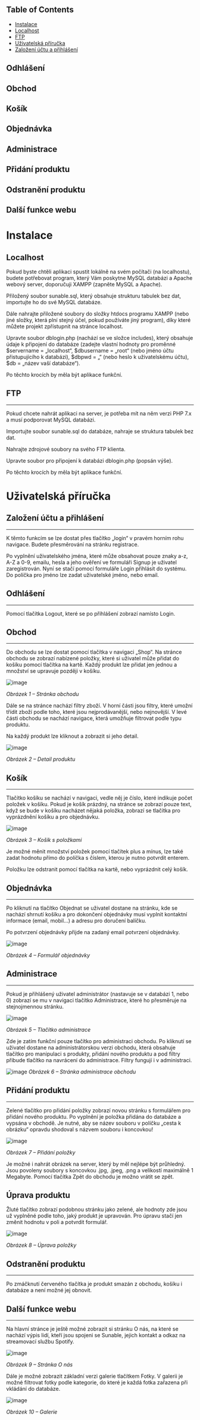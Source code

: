 ## Table of Contents
- [Instalace](#instalace)
 - [Localhost](#localhost)
 - [FTP](#ftp)
- [Uživatelská příručka](#uzivatelska-prirucka)
 - [Založení účtu a přihlášení](#zalozeni-uctu-a-prihlaseni)
## Odhlášení
## Obchod
## Košík
## Objednávka
## Administrace
## Přidání produktu
## Odstranění produktu
## Další funkce webu

# Instalace

## Localhost

Pokud byste chtěli aplikaci spustit lokálně na svém počítači (na localhostu), budete potřebovat program, který Vám poskytne MySQL databázi a Apache webový server, doporučuji XAMPP (zapněte MySQL a Apache).

Přiložený soubor sunable.sql, který obsahuje strukturu tabulek bez dat, importujte ho do své MySQL databáze.

Dále nahrajte přiložené soubory do složky htdocs programu XAMPP (nebo jiné složky, která plní stejný účel, pokud používáte jiný program), díky které můžete projekt zpřístupnit na stránce localhost.

Upravte soubor dblogin.php (nachází se ve složce includes), který obsahuje údaje k připojení do databáze (zadejte vlastní hodnoty pro proměnné $servername = „localhost“, $dbusername = „root“ (nebo jméno účtu přistupujícího k databázi), $dbpwd = „“ (nebo heslo k uživatelskému účtu), $db = „název vaší databáze“).

Po těchto krocích by měla být aplikace funkční.

## FTP
------
Pokud chcete nahrát aplikaci na server, je potřeba mít na něm verzi PHP 7.x a musí podporovat MySQL databázi.

Importujte soubor sunable.sql do databáze, nahraje se struktura tabulek bez dat.

Nahrajte zdrojové soubory na svého FTP klienta.

Upravte soubor pro připojení k databázi dblogin.php (popsán výše).

Po těchto krocích by měla být aplikace funkční.

# Uživatelská příručka

## Založení účtu a přihlášení
------
K těmto funkcím se lze dostat přes tlačítko „login“ v pravém horním rohu navigace. Budete přesměrování na stránku registrace.

Po vyplnění uživatelského jména, které může obsahovat pouze znaky a-z, A-Z a 0-9, emailu, hesla a jeho ověření ve formuláři Signup je uživatel zaregistrován. Nyní se stačí pomocí formuláře Login přihlásit do systému. Do políčka pro jméno lze zadat uživatelské jméno, nebo email.

## Odhlášení
------
Pomocí tlačítka Logout, které se po přihlášení zobrazí namísto Login.

## Obchod
------
Do obchodu se lze dostat pomocí tlačítka v navigaci „Shop“. Na stránce obchodu se zobrazí nabízené položky, které si uživatel může přidat do košíku pomocí tlačítka na kartě. Každý produkt lze přidat jen jednou a množství se upravuje později v košíku.

 ![image](https://github.com/frantisek-harcar/Maturitni-prace/assets/56251309/df84819b-4f2b-4226-b260-97b30a5549d6)
 
*Obrázek 1 – Stránka obchodu*


Dále se na stránce nachází filtry zboží. V horní části jsou filtry, které umožní třídit zboží podle toho, které jsou nejprodávanější, nebo nejnovější. V levé části obchodu se nachází navigace, která umožňuje filtrovat podle typu produktu.

Na každý produkt lze kliknout a zobrazit si jeho detail.

 ![image](https://github.com/frantisek-harcar/Maturitni-prace/assets/56251309/714e27c0-3079-4de9-b71c-5eac1a7bec97)
 
*Obrázek 2 – Detail produktu*


## Košík
------
Tlačítko košíku se nachází v navigaci, vedle něj je číslo, které indikuje počet položek v košíku. Pokud je košík prázdný, na stránce se zobrazí pouze text, když se bude v košíku nacházet nějaká položka, zobrazí se tlačítka pro vyprázdnění košíku a pro objednávku.

 ![image](https://github.com/frantisek-harcar/Maturitni-prace/assets/56251309/3f7bb21f-bd65-472c-9819-e1638d67c16a)
 
*Obrázek 3 – Košík s položkami*


Je možné měnit množství položek pomocí tlačítek plus a mínus, lze také zadat hodnotu přímo do políčka s číslem, kterou je nutno potvrdit enterem.

Položku lze odstranit pomocí tlačítka na kartě, nebo vyprázdnit celý košík. 

## Objednávka
------
Po kliknutí na tlačítko Objednat se uživatel dostane na stránku, kde se nachází shrnutí košíku a pro dokončení objednávky musí vyplnit kontaktní informace (email, mobil…) a adresu pro doručení balíčku.

Po potvrzení objednávky přijde na zadaný email potvrzení objednávky.

 ![image](https://github.com/frantisek-harcar/Maturitni-prace/assets/56251309/1a0ef1c7-e595-41a5-98a7-1470824d0164)
 
*Obrázek 4 – Formulář objednávky*


## Administrace
------
Pokud je přihlášený uživatel administrátor (nastavuje se v databázi 1, nebo 0) zobrazí se mu v navigaci tlačítko Administrace, které ho přesměruje na stejnojmennou stránku.

 ![image](https://github.com/frantisek-harcar/Maturitni-prace/assets/56251309/030dea92-f535-4f1b-956d-bf810d0989c9)
 
*Obrázek 5 – Tlačítko administrace*


Zde je zatím funkční pouze tlačítko pro administraci obchodu. Po kliknutí se uživatel dostane na administrátorskou verzi obchodu, která obsahuje tlačítko pro manipulaci s produkty, přidání nového produktu a pod filtry přibude tlačítko na navrácení do administrace. Filtry fungují i v administraci. 

![image](https://github.com/frantisek-harcar/Maturitni-prace/assets/56251309/4a0a3f74-2b9c-4dfa-aac4-6661917ca1bf)
*Obrázek 6 – Stránka administrace obchodu*

## Přidání produktu
------
Zelené tlačítko pro přidání položky zobrazí novou stránku s formulářem pro přidání nového produktu. Po vyplnění je položka přidána do databáze a vypsána v obchodě. Je nutné, aby se název souboru v políčku „cesta k obrázku“ opravdu shodoval s názvem souboru i koncovkou!

![image](https://github.com/frantisek-harcar/Maturitni-prace/assets/56251309/97b70318-2a2f-4ff8-a4b7-775afdc9639d)

*Obrázek 7 – Přidání položky*


Je možné i nahrát obrázek na server, který by měl nejlépe být průhledný. Jsou povoleny soubory s koncovkou .jpg, .jpeg, .png a velikostí maximálně 1 Megabyte.
Pomocí tlačítka Zpět do obchodu je možno vrátit se zpět.
## Úprava produktu
Žluté tlačítko zobrazí podobnou stránku jako zelené, ale hodnoty zde jsou už vyplněné podle toho, jaký produkt je upravován. Pro úpravu stačí jen změnit hodnotu v poli a potvrdit formulář.

 ![image](https://github.com/frantisek-harcar/Maturitni-prace/assets/56251309/4199a071-15bd-4f9b-a637-36c0aebf51ff)
 
*Obrázek 8 – Úprava položky*


## Odstranění produktu
------
Po zmáčknutí červeného tlačítka je produkt smazán z obchodu, košíku i databáze a není možné jej obnovit.

## Další funkce webu
------
Na hlavní stránce je ještě možné zobrazit si stránku O nás, na které se nachází výpis lidí, kteří jsou spojeni se Sunable, jejich kontakt a odkaz na streamovací službu Spotify.  

![image](https://github.com/frantisek-harcar/Maturitni-prace/assets/56251309/886132ee-18e1-4475-a290-5d63724cd372)

*Obrázek 9 – Stránka O nás*


Dále je možné zobrazit základní verzi galerie tlačítkem Fotky. V galerii je možné filtrovat fotky podle kategorie, do které je každá fotka zařazena při vkládání do databáze.

 ![image](https://github.com/frantisek-harcar/Maturitni-prace/assets/56251309/6ae28666-7ad2-40ee-a2a5-7fbdbe08a8b7)
 
*Obrázek 10 – Galerie*

